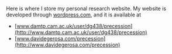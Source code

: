 Here is where I store my personal research website.
My website is developed through [wordpress.com](https://wordpress.com), and it is available at 

- [www.damtp.cam.ac.uk/user/dg438/precession](http://www.damtp.cam.ac.uk/user/dg438/precession) 
- [www.davidegerosa.com/precession](http://www.davidegerosa.com/precession)
